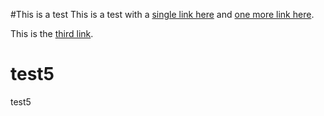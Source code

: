 #This is a test
This is a test with a [single link here](www.google.com) and [one more link here](www.google.com).

This is the [third link](test@test.com).

# test5
test5
